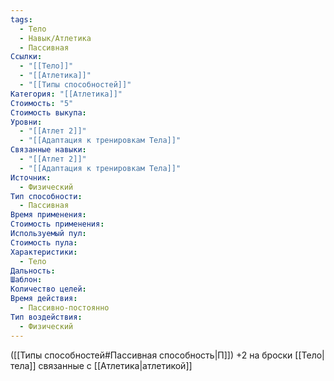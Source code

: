 ```yaml
---
tags:
  - Тело
  - Навык/Атлетика
  - Пассивная
Ссылки:
  - "[[Тело]]"
  - "[[Атлетика]]"
  - "[[Типы способностей]]"
Категория: "[[Атлетика]]"
Стоимость: "5"
Стоимость выкупа: 
Уровни:
  - "[[Атлет 2]]"
  - "[[Адаптация к тренировкам Тела]]"
Связанные навыки:
  - "[[Атлет 2]]"
  - "[[Адаптация к тренировкам Тела]]"
Источник:
  - Физический
Тип способности:
  - Пассивная
Время применения: 
Стоимость применения: 
Используемый пул: 
Стоимость пула: 
Характеристики:
  - Тело
Дальность: 
Шаблон: 
Количество целей: 
Время действия:
  - Пассивно-постоянно
Тип воздействия:
  - Физический
---
```

([[Типы способностей#Пассивная способность|П]]) +2 на броски [[Тело|тела]] связанные с [[Атлетика|атлетикой]]
